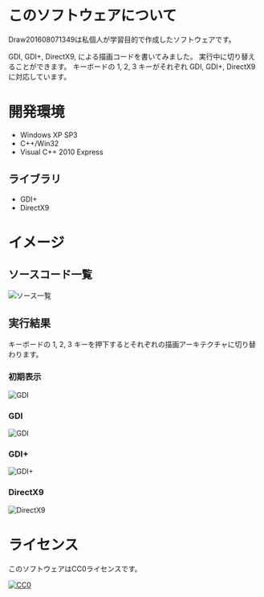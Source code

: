 ﻿# このソフトウェアについて #

Draw201608071349は私個人が学習目的で作成したソフトウェアです。

GDI, GDI+, DirectX9, による描画コードを書いてみました。
実行中に切り替えることができます。
キーボードの 1, 2, 3 キーがそれぞれ GDI, GDI+, DirectX9 に対応しています。

# 開発環境 #

* Windows XP SP3
* C++/Win32
* Visual C++ 2010 Express

## ライブラリ ##

* GDI+
* DirectX9

# イメージ #

## ソースコード一覧 ##

![ソース一覧](https://cdn-ak.f.st-hatena.com/images/fotolife/y/ytyaru/20160808/20160808140221.png)

## 実行結果 ##

キーボードの 1, 2, 3 キーを押下するとそれぞれの描画アーキテクチャに切り替わります。

### 初期表示 ###

![GDI](https://cdn-ak.f.st-hatena.com/images/fotolife/y/ytyaru/20160808/20160808140243.png)

### GDI ###

![GDI](https://cdn-ak.f.st-hatena.com/images/fotolife/y/ytyaru/20160808/20160808140324.png)

### GDI+ ###

![GDI+](https://cdn-ak.f.st-hatena.com/images/fotolife/y/ytyaru/20160808/20160808140343.png)

### DirectX9 ###

![DirectX9](https://cdn-ak.f.st-hatena.com/images/fotolife/y/ytyaru/20160808/20160808140408.png)

# ライセンス #

このソフトウェアはCC0ライセンスです。

[![CC0](http://i.creativecommons.org/p/zero/1.0/88x31.png "CC0")](http://creativecommons.org/publicdomain/zero/1.0/deed.ja)
